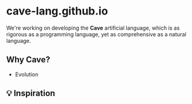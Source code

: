 # cave-lang.github.io
We're working on developing the **Cave** artificial
language, which is as rigorous as a programming
language, yet as comprehensive as a natural language.

## Why Cave?
- Evolution

## 💡 Inspiration

